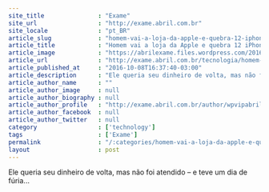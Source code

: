 ```yaml
---
site_title               : "Exame"
site_url                 : "http://exame.abril.com.br"
site_locale              : "pt_BR"
article_slug             : "homem-vai-a-loja-da-apple-e-quebra-12-iphones-veja-video"
article_title            : "Homem vai a loja da Apple e quebra 12 iPhones; veja vídeo"
article_image            : "https://abrilexame.files.wordpress.com/2016/10/size_960_16_9_iphone1.jpg?quality=70&strip=all&w=960"
article_url              : "http://exame.abril.com.br/tecnologia/homem-vai-a-loja-da-apple-e-quebra-12-iphones-veja-o-video/"
article_published_at     : "2016-10-08T16:37:40-03:00"
article_description      : "Ele queria seu dinheiro de volta, mas não foi atendido – e teve um dia de fúria..."
article_author_name      : ""
article_author_image     : null
article_author_biography : null
article_author_profile   : "http://exame.abril.com.br/author/wpvipabril/"
article_author_facebook  : null
article_author_twitter   : null
category                 : ['technology']
tags                     : ['Exame']
permalink                : "/:categories/homem-vai-a-loja-da-apple-e-quebra-12-iphones-veja-video/"
layout                   : post
---
```


Ele queria seu dinheiro de volta, mas não foi atendido – e teve um dia de fúria...
